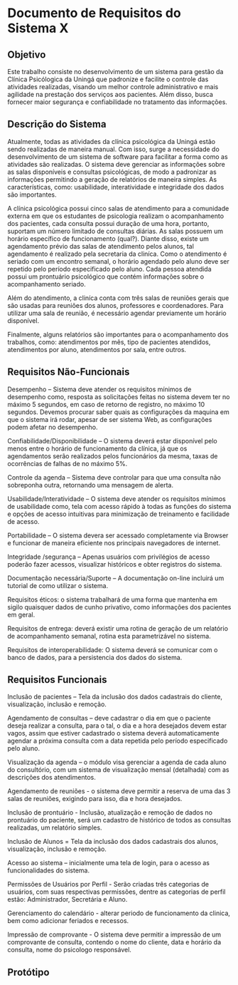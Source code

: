 # Documento de Requisitos do Sistema X

## Objetivo

Este trabalho consiste no desenvolvimento de um sistema para gestão da Clínica Psicólogica da Uningá que padronize e facilite o controle das atividades realizadas, visando um melhor controle administrativo e mais agilidade na prestação dos serviços aos pacientes. Além disso, busca fornecer maior segurança e confiabilidade no tratamento das informações.

## Descrição do Sistema

Atualmente, todas as atividades da clínica psicológica da Uningá estão sendo realizadas de maneira manual. Com isso, surge a necessidade do desenvolvimento de um sistema de software para facilitar a forma como as atividades são realizadas. O sistema deve gerenciar as informações sobre as salas disponíveis e consultas psicológicas, de modo a padronizar as informações permitindo a geração de relatórios de maneira simples. As características, como: usabilidade, interatividade e integridade dos dados são importantes.

A clínica psicológica possui cinco salas de atendimento para a comunidade externa em que os estudantes de psicologia realizam o acompanhamento dos pacientes, cada consulta possui duração de uma hora, portanto, suportam um número limitado de consultas diárias. As salas possuem um horário específico de funcionamento (qual?). Diante disso, existe um agendamento prévio das salas de atendimento pelos alunos, tal agendamento é realizado pela secretaria da cliníca. Como o atendimento é seriado com um encontro semanal, o horário agendado pelo aluno deve ser repetido pelo período especificado pelo aluno. Cada pessoa atendida possui um prontuário psicológico que contém informações sobre o acompanhamento seriado.

Além do atendimento, a cliníca conta com três salas de reuniões gerais que são usadas para reuniões dos alunos, professores e coordenadores. Para utilizar uma sala de reunião, é necessário agendar previamente um horário disponível.

Finalmente, alguns relatórios são importantes para o acompanhamento dos trabalhos, como: atendimentos por mês, tipo de pacientes atendidos, atendimentos por aluno, atendimentos por sala, entre outros.


## Requisitos Não-Funcionais

Desempenho – Sistema deve atender os requisitos mínimos de desempenho como, resposta as solicitações feitas no sistema devem ter no máximo 5 segundos, em caso de retorno de registro, no máximo 10 segundos. Devemos procurar saber quais as configurações da maquina em que o sistema irá rodar, apesar de ser sistema Web, as configurações podem afetar no desempenho.

Confiabilidade/Disponibilidade – O sistema deverá estar disponível pelo menos entre o horário de funcionamento da clínica, já que os agendamentos serão realizados pelos funcionários da mesma, taxas de ocorrências de falhas de no máximo 5%.

Controle da agenda – Sistema deve controlar para que uma consulta não sobreponha outra, retornando uma mensagem de alerta.

Usabilidade/Interatividade – O sistema deve atender os requisitos mínimos de usabilidade como, tela com acesso rápido à todas as funções do sistema e opções de acesso intuitivas para minimização de treinamento e facilidade de acesso.

Portabilidade – O sistema devera ser acessado completamente via Browser e funcionar de maneira eficiente nos principais navegadores de internet.

Integridade /segurança – Apenas usuários com privilégios de acesso poderão fazer acessos, visualizar históricos e obter registros do sistema.

Documentação necessária/Suporte – A documentação on-line incluirá um tutorial de como utilizar o sistema.

Requisitos éticos: o sistema trabalhará de uma forma que mantenha em sigilo quaisquer dados de cunho privativo, como informações dos pacientes em geral.

Requisitos de entrega: deverá existir uma rotina de geração de um relatório de acompanhamento semanal, rotina esta parametrizável no sistema.

Requisitos de interoperabilidade: O sistema deverá se comunicar com o banco de dados, para a persistencia dos dados do sistema.

## Requisitos Funcionais

Inclusão de pacientes – Tela da inclusão dos dados cadastrais do cliente, visualização, inclusão e remoção.

Agendamento de consultas – deve cadastrar o dia em que o paciente deseja realizar a consulta, para o tal, o dia e a hora desejados devem estar vagos, assim que estiver cadastrado o sistema deverá automaticamente agendar a próxima consulta com a data repetida pelo período especificado pelo aluno.

Visualização da agenda – o módulo visa gerenciar a agenda de cada aluno do consultório, com um sistema de visualização mensal (detalhada) com as descrições dos atendimentos.

Agendamento de reuniões - o sistema deve permitir a reserva de uma das 3 salas de reuniões, exigindo para isso, dia e hora desejados. 

Inclusão de prontuário -  Inclusão, atualização e remoção de dados no prontuário do paciente, será um cadastro de histórico de todos as consultas realizadas, um relatório simples.

Inclusão de Alunos = Tela da inclusão dos dados cadastrais dos alunos, visualização, inclusão e remoção.

Acesso ao sistema – inicialmente uma tela de login, para o acesso as funcionalidades do sistema.

Permissões de Usuários por Perfil - Serão criadas três categorias de usuários, com suas respectivas permissões, dentre as categorias de perfil estão: Administrador, Secretária e Aluno.

Gerenciamento do calendário - alterar periodo de funcionamento da clinica, bem como adicionar feriados e recessos.

Impressão de comprovante - O sistema deve permitir a impressão de um comprovante de consulta, contendo o nome do
cliente, data e horário da consulta, nome do psicologo responsável.



## Protótipo

